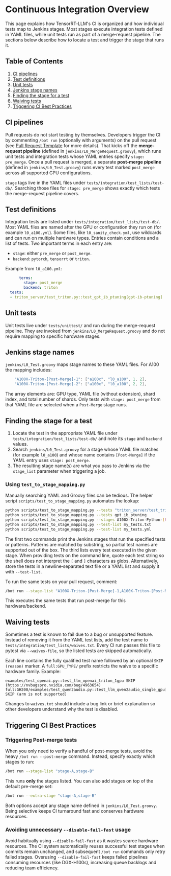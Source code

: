 # Continuous Integration Overview

This page explains how TensorRT‑LLM's CI is organized and how individual tests map to Jenkins stages. Most stages execute integration tests defined in YAML files, while unit tests run as part of a merge‑request pipeline. The sections below describe how to locate a test and trigger the stage that runs it.

## Table of Contents
1. [CI pipelines](#ci-pipelines)
2. [Test definitions](#test-definitions)
3. [Unit tests](#unit-tests)
4. [Jenkins stage names](#jenkins-stage-names)
5. [Finding the stage for a test](#finding-the-stage-for-a-test)
6. [Waiving tests](#waiving-tests)
7. [Triggering CI Best Practices](#triggering-ci-best-practices)

## CI pipelines

Pull requests do not start testing by themselves. Developers trigger the CI by commenting `/bot run` (optionally with arguments) on the pull request (see [Pull Request Template](../../../.github/pull_request_template.md) for more details). That kicks off the **merge-request pipeline** (defined in `jenkins/L0_MergeRequest.groovy`), which runs unit tests and integration tests whose YAML entries specify `stage: pre_merge`. Once a pull request is merged, a separate **post-merge pipeline** (defined in `jenkins/L0_Test.groovy`) runs every test marked `post_merge` across all supported GPU configurations.

`stage` tags live in the YAML files under `tests/integration/test_lists/test-db/`. Searching those files for `stage: pre_merge` shows exactly which tests the merge-request pipeline covers.

## Test definitions

Integration tests are listed under `tests/integration/test_lists/test-db/`. Most YAML files are named after the GPU or configuration they run on (for example `l0_a100.yml`). Some files, like `l0_sanity_check.yml`, use wildcards and can run on multiple hardware types. Entries contain conditions and a list of tests. Two important terms in each entry are:

- `stage`: either `pre_merge` or `post_merge`.
- `backend`: `pytorch`, `tensorrt` or `triton`.

Example from `l0_a100.yml`:

```yaml
      terms:
        stage: post_merge
        backend: triton
  tests:
  - triton_server/test_triton.py::test_gpt_ib_ptuning[gpt-ib-ptuning]
```

## Unit tests

Unit tests live under `tests/unittest/` and run during the merge-request pipeline. They are invoked from `jenkins/L0_MergeRequest.groovy` and do not require mapping to specific hardware stages.

## Jenkins stage names

`jenkins/L0_Test.groovy` maps stage names to these YAML files.  For A100 the mapping includes:

```groovy
    "A100X-Triton-[Post-Merge]-1": ["a100x", "l0_a100", 1, 2],
    "A100X-Triton-[Post-Merge]-2": ["a100x", "l0_a100", 2, 2],
```

The array elements are: GPU type, YAML file (without extension), shard index, and total number of shards. Only tests with `stage: post_merge` from that YAML file are selected when a `Post-Merge` stage runs.

## Finding the stage for a test

1. Locate the test in the appropriate YAML file under `tests/integration/test_lists/test-db/` and note its `stage` and `backend` values.
2. Search `jenkins/L0_Test.groovy` for a stage whose YAML file matches (for example `l0_a100`) and whose name contains `[Post-Merge]` if the YAML entry uses `stage: post_merge`.
3. The resulting stage name(s) are what you pass to Jenkins via the `stage_list` parameter when triggering a job.

### Using `test_to_stage_mapping.py`

Manually searching YAML and Groovy files can be tedious.  The helper script
`scripts/test_to_stage_mapping.py` automates the lookup:

```bash
python scripts/test_to_stage_mapping.py --tests "triton_server/test_triton.py::test_gpt_ib_ptuning[gpt-ib-ptuning]"
python scripts/test_to_stage_mapping.py --tests gpt_ib_ptuning
python scripts/test_to_stage_mapping.py --stages A100X-Triton-Python-[Post-Merge]-1
python scripts/test_to_stage_mapping.py --test-list my_tests.txt
python scripts/test_to_stage_mapping.py --test-list my_tests.yml
```

The first two commands print the Jenkins stages that run the specified tests or
patterns. Patterns are matched by substring, so partial test names are
supported out of the box. The third lists every test executed in the given stage. When
providing tests on the command line, quote each test string so the shell does
not interpret the `[` and `]` characters as globs. Alternatively, store the
tests in a newline‑separated text file or a YAML list and supply it with
`--test-list`.


To run the same tests on your pull request, comment:

```bash
/bot run --stage-list "A100X-Triton-[Post-Merge]-1,A100X-Triton-[Post-Merge]-2"
```

This executes the same tests that run post-merge for this hardware/backend.


## Waiving tests

Sometimes a test is known to fail due to a bug or unsupported feature. Instead
of removing it from the YAML test lists, add the test name to
`tests/integration/test_lists/waives.txt`. Every CI run passes this file to
pytest via `--waives-file`, so the listed tests are skipped automatically.

Each line contains the fully qualified test name followed by an optional
`SKIP (reason)` marker. A `full:GPU_TYPE/` prefix restricts the waive to a
specific hardware family. Example:

```text
examples/test_openai.py::test_llm_openai_triton_1gpu SKIP (https://nvbugspro.nvidia.com/bug/4963654)
full:GH200/examples/test_qwen2audio.py::test_llm_qwen2audio_single_gpu[qwen2_audio_7b_instruct] SKIP (arm is not supported)
```

Changes to `waives.txt` should include a bug link or brief explanation so other
developers understand why the test is disabled.

## Triggering CI Best Practices

### Triggering Post-merge tests

When you only need to verify a handful of post-merge tests, avoid the heavy
`/bot run --post-merge` command. Instead, specify exactly which stages to run:

```bash
/bot run --stage-list "stage-A,stage-B"
```

This runs **only** the stages listed. You can also add stages on top of the
default pre-merge set:

```bash
/bot run --extra-stage "stage-A,stage-B"
```

Both options accept any stage name defined in `jenkins/L0_Test.groovy`. Being
selective keeps CI turnaround fast and conserves hardware resources.

### Avoiding unnecessary `--disable-fail-fast` usage

Avoid habitually using `--disable-fail-fast` as it wastes scarce hardware resources. The CI system automatically reuses successful test stages when commits remain unchanged, and subsequent `/bot run` commands only retry failed stages. Overusing `--disable-fail-fast` keeps failed pipelines consuming resources (like DGX-H100s), increasing queue backlogs and reducing team efficiency.
